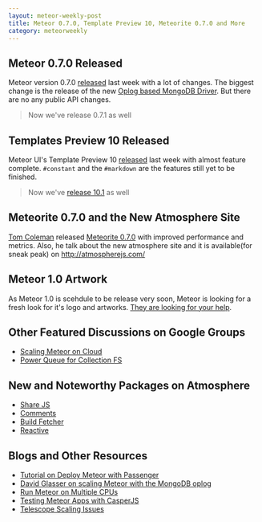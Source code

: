 ```yaml
---
layout: meteor-weekly-post
title: Meteor 0.7.0, Template Preview 10, Meteorite 0.7.0 and More
category: meteorweekly
---
```


## Meteor 0.7.0 Released

Meteor version 0.7.0 [released](https://www.meteor.com/blog/2013/12/17/meteor-070-scalable-database-queries-using-mongodb-oplog-instead-of-poll-and-diff) last week with a lot of changes. The biggest change is the release of the new [Oplog based MongoDB Driver](https://github.com/meteor/meteor/wiki/Oplog-Observe-Driver). But there are no any public API changes. 
> Now we've release 0.7.1 as well

## Templates Preview 10 Released

Meteor UI's Template Preview 10 [released](https://groups.google.com/forum/#!topic/meteor-talk/5Fvn9bHO4uI) last week with almost feature complete. `#constant` and the `#markdown` are the features still yet to be finished.
> Now we've [release 10.1](https://groups.google.com/forum/#!topic/meteor-core/57bsA1rcZ70) as well

## Meteorite 0.7.0 and the New Atmosphere Site

[Tom Coleman](http://tom.thesnail.org/) released [Meteorite 0.7.0](https://groups.google.com/forum/#!topic/meteor-talk/Y7vDALz5LXk) with improved performance and metrics. Also, he talk about the new atmosphere site and it is available(for sneak peak) on <http://atmospherejs.com/>

## Meteor 1.0 Artwork

As Meteor 1.0 is scehdule to be release very soon, Meteor is looking for a fresh look for it's logo and artworks. [They are looking for your help](https://groups.google.com/forum/#!topic/meteor-talk/eTOw0JvMwyQ).

## Other Featured Discussions on Google Groups

* [Scaling Meteor on Cloud](https://groups.google.com/forum/#!topic/meteor-talk/KHnA_uNP_ko)
* [Power Queue for Collection FS](https://groups.google.com/forum/#!topic/meteor-talk/DwERStbxAn0)

## New and Noteworthy Packages on Atmosphere 

* [Share JS](https://atmosphere.meteor.com/package/sharejs)
* [Comments](https://atmosphere.meteor.com/package/comments)
* [Build Fetcher](https://atmosphere.meteor.com/package/build-fetcher)
* [Reactive](https://atmosphere.meteor.com/package/reactive)

## Blogs and Other Resources

* [Tutorial on Deploy Meteor with Passenger](https://github.com/phusion/passenger/wiki/Phusion-Passenger%3A-Meteor-tutorial)
* [David Glasser on scaling Meteor with the MongoDB oplog](https://www.meteor.com/blog/2013/12/18/david-glasser-on-scaling-meteor-with-the-mongodb-oplog)
* [Run Meteor on Multiple CPUs](http://meteorhacks.com/run-meteor-on-multiple-cpus.html)
* [Testing Meteor Apps with CasperJS](http://www.slideshare.net/stephanhochhaus/testing-meteorjs-using-casperjs)
* [Telescope Scaling Issues](http://meta.telesc.pe/posts/XWYMta3xNm2BBG9gG)